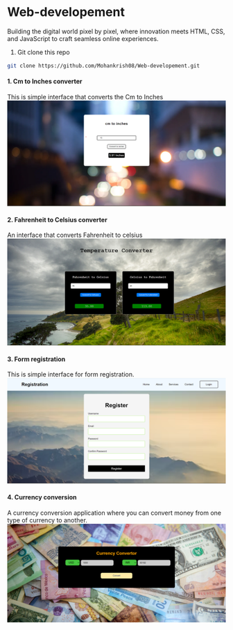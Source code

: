 # Web-developement
Building the digital world pixel by pixel, where innovation meets HTML, CSS, and JavaScript to craft seamless online experiences.

1. Git clone this repo

```bash
git clone https://github.com/Mohankrish08/Web-developement.git
```


#### 1. Cm to Inches converter
This is simple interface that converts the Cm to Inches
![](https://github.com/Mohankrish08/Web-developement/blob/main/images/Cm%20to%20inches.png)

#### 2. Fahrenheit to Celsius converter
An interface that converts Fahrenheit to celsius
![](https://github.com/Mohankrish08/Web-developement/blob/main/images/Temperature%20converter.png)

#### 3. Form registration
This is simple interface for form registration.
![](https://github.com/Mohankrish08/Web-developement/blob/main/images/Form%20registration.png)

#### 4. Currency conversion
A currency conversion application where you can convert money from one type of currency to another.
![image](images/Currency%20converter.png)


